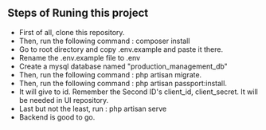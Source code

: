 ## Steps of Runing this project

- First of all, clone this repository.
- Then, run the following command : composer install
- Go to root directory and copy .env.example and paste it there.
- Rename the .env.example file to .env
- Create a mysql database named "production_management_db"
- Then, run the following command : php artisan migrate.
- Then, run the following command : php artisan passport:install.
- It will give to id. Remember the Second ID's client_id, client_secret. It will be needed in UI repository.
- Last but not the least, run : php artisan serve
- Backend is good to go.

